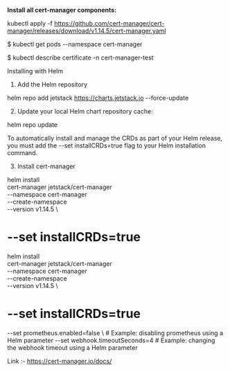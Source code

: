 **Install all cert-manager components:**

kubectl apply -f https://github.com/cert-manager/cert-manager/releases/download/v1.14.5/cert-manager.yaml



$ kubectl get pods --namespace cert-manager

$ kubectl describe certificate -n cert-manager-test


Installing with Helm

1. Add the Helm repository

helm repo add jetstack https://charts.jetstack.io --force-update

2. Update your local Helm chart repository cache:

helm repo update

To automatically install and manage the CRDs as part of your Helm release, you must add the --set installCRDs=true flag to your Helm installation command.


3. Install cert-manager


helm install \
  cert-manager jetstack/cert-manager \
  --namespace cert-manager \
  --create-namespace \
  --version v1.14.5 \
  # --set installCRDs=true


helm install \
  cert-manager jetstack/cert-manager \
  --namespace cert-manager \
  --create-namespace \
  --version v1.14.5 \
  # --set installCRDs=true
  --set prometheus.enabled=false \  # Example: disabling prometheus using a Helm parameter
  --set webhook.timeoutSeconds=4   # Example: changing the webhook timeout using a Helm parameter
  
  
Link :- https://cert-manager.io/docs/


